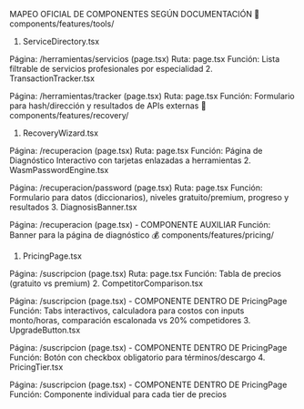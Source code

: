 MAPEO OFICIAL DE COMPONENTES SEGÚN DOCUMENTACIÓN 🔧 components/features/tools/

1. ServiceDirectory.tsx

Página: /herramientas/servicios (page.tsx) Ruta: page.tsx Función: Lista filtrable de servicios
profesionales por especialidad 2. TransactionTracker.tsx

Página: /herramientas/tracker (page.tsx) Ruta: page.tsx Función: Formulario para hash/dirección y
resultados de APIs externas 🔐 components/features/recovery/

1. RecoveryWizard.tsx

Página: /recuperacion (page.tsx) Ruta: page.tsx Función: Página de Diagnóstico Interactivo con
tarjetas enlazadas a herramientas 2. WasmPasswordEngine.tsx

Página: /recuperacion/password (page.tsx) Ruta: page.tsx Función: Formulario para datos
(diccionarios), niveles gratuito/premium, progreso y resultados 3. DiagnosisBanner.tsx

Página: /recuperacion (page.tsx) - COMPONENTE AUXILIAR Función: Banner para la página de diagnóstico
💰 components/features/pricing/

1. PricingPage.tsx

Página: /suscripcion (page.tsx) Ruta: page.tsx Función: Tabla de precios (gratuito vs premium) 2.
CompetitorComparison.tsx

Página: /suscripcion (page.tsx) - COMPONENTE DENTRO DE PricingPage Función: Tabs interactivos,
calculadora para costos con inputs monto/horas, comparación escalonada vs 20% competidores 3.
UpgradeButton.tsx

Página: /suscripcion (page.tsx) - COMPONENTE DENTRO DE PricingPage Función: Botón con checkbox
obligatorio para términos/descargo 4. PricingTier.tsx

Página: /suscripcion (page.tsx) - COMPONENTE DENTRO DE PricingPage Función: Componente individual
para cada tier de precios
